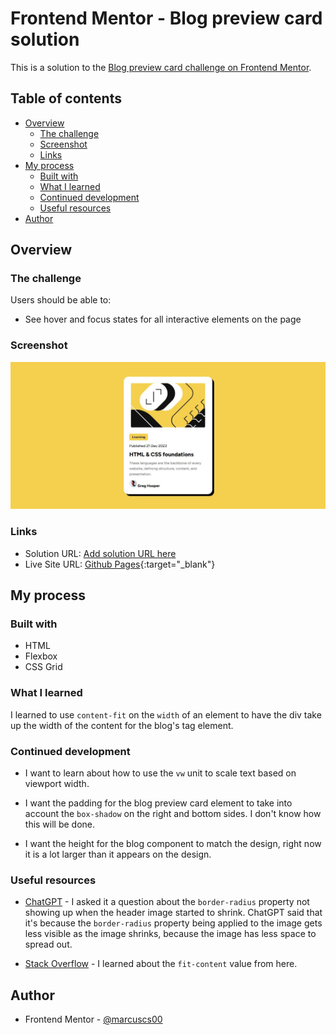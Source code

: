 # Frontend Mentor - Blog preview card solution

This is a solution to the [Blog preview card challenge on Frontend Mentor](https://www.frontendmentor.io/challenges/blog-preview-card-ckPaj01IcS).

## Table of contents

- [Overview](#overview)
  - [The challenge](#the-challenge)
  - [Screenshot](#screenshot)
  - [Links](#links)
- [My process](#my-process)
  - [Built with](#built-with)
  - [What I learned](#what-i-learned)
  - [Continued development](#continued-development)
  - [Useful resources](#useful-resources)
- [Author](#author)

## Overview

### The challenge

Users should be able to:

- See hover and focus states for all interactive elements on the page

### Screenshot

![Screenshot of Blog preview card](./screenshot.JPG)

### Links

- Solution URL: [Add solution URL here](https://your-solution-url.com)
- Live Site URL: [Github Pages](https://marcuscs00.github.io/fem-blog-preview-card/){:target="_blank"}

## My process

### Built with

- HTML
- Flexbox
- CSS Grid

### What I learned

I learned to use `content-fit` on the `width` of an element to have the div take up the width of the content for the blog's tag element.

### Continued development

- I want to learn about how to use the `vw` unit to scale text based on viewport width.

- I want the padding for the blog preview card element to take into account the `box-shadow` on the right and bottom sides. I don't know how this will be done.

- I want the height for the blog component to match the design, right now it is a lot larger than it appears on the design.

### Useful resources

- [ChatGPT](https://chatgpt.com) - I asked it a question about the `border-radius` property not showing up when the header image started to shrink. ChatGPT said that it's because the `border-radius` property being applied to the image gets less visible as the image shrinks, because the image has less space to spread out.

- [Stack Overflow](https://stackoverflow.com/) - I learned about the `fit-content` value from here.

## Author

- Frontend Mentor - [@marcuscs00](https://www.frontendmentor.io/profile/marcuscs00)
